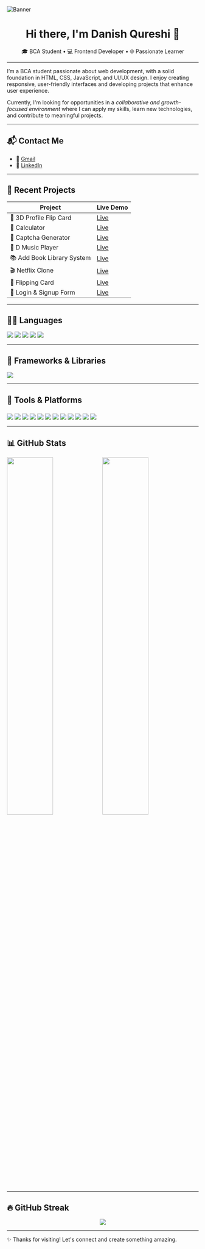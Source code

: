 ![Banner](https://postimage.me/images/2025/06/14/ChatGPT-Image-May-29-2025-11_59_53-AM.png)

<h1 align="center">Hi there, I'm Danish Qureshi 👋</h1>
<p align="center">
  🎓 BCA Student • 💻 Frontend Developer • 🌐 Passionate Learner
</p>

---

I’m a BCA student passionate about web development, with a solid foundation in HTML, CSS, JavaScript, and UI/UX design. I enjoy creating responsive, user-friendly interfaces and developing projects that enhance user experience.

Currently, I'm looking for opportunities in a *collaborative and growth-focused environment* where I can apply my skills, learn new technologies, and contribute to meaningful projects.

---

## 📬 Contact Me

- 📧 [Gmail](mailto:danishwork29@gmail.com)
- 💼 [LinkedIn](https://www.linkedin.com/in/danishqureshi786)

---

## 🚀 Recent Projects

| Project | Live Demo |
|--------|-----------|
| 🔁 3D Profile Flip Card | [Live](https://daniish-qureshi.github.io/3D-Profile-Flip-Card/) |
| 🧮 Calculator | [Live](https://daniish-qureshi.github.io/Calculator/) |
| 🔐 Captcha Generator | [Live](https://daniish-qureshi.github.io/Captcha-Generator/) |
| 🎵 D Music Player | [Live](https://daniish-qureshi.github.io/D-Music-Player/) |
| 📚 Add Book Library System | [Live](https://daniish-qureshi.github.io/Add-Book-Library-System/) |
| 🎬 Netflix Clone | [Live](https://daniish-qureshi.github.io/Netflix-Clone/) |
| 🔄 Flipping Card | [Live](https://daniish-qureshi.github.io/Flipping-Card/) |
| 🔑 Login & Signup Form | [Live](https://daniish-qureshi.github.io/Login-Singup-Form/) |

---

## 🧑‍💻 Languages

<p align="left">
  <img src="https://img.shields.io/badge/C-00599C?style=for-the-badge&logo=c&logoColor=white" />
  <img src="https://img.shields.io/badge/C++-00599C?style=for-the-badge&logo=cplusplus&logoColor=white" />
  <img src="https://img.shields.io/badge/HTML5-E34F26?style=for-the-badge&logo=html5&logoColor=white" />
  <img src="https://img.shields.io/badge/CSS3-1572B6?style=for-the-badge&logo=css3&logoColor=white" />
  <img src="https://img.shields.io/badge/JavaScript-F7DF1E?style=for-the-badge&logo=javascript&logoColor=black" />
</p>

---

## 🧩 Frameworks & Libraries

<p align="left">
  <img src="https://img.shields.io/badge/Bootstrap-563D7C?style=for-the-badge&logo=bootstrap&logoColor=white" />
</p>

---

## 🧰 Tools & Platforms

<h3 align="left"></h3>
<p align="left">
  <img src="https://img.shields.io/badge/Visual_Studio_Code-007ACC?style=for-the-badge&logo=visual-studio-code&logoColor=white" />
  <img src="https://img.shields.io/badge/Git-F05032?style=for-the-badge&logo=git&logoColor=white" />
  <img src="https://img.shields.io/badge/GitHub-181717?style=for-the-badge&logo=github&logoColor=white" />
  <img src="https://img.shields.io/badge/Netlify-00C7B7?style=for-the-badge&logo=netlify&logoColor=white" />
  <img src="https://img.shields.io/badge/Vercel-000000?style=for-the-badge&logo=vercel&logoColor=white" />
  <img src="https://img.shields.io/badge/Canva-00C4CC?style=for-the-badge&logo=canva&logoColor=white" />
  <img src="https://img.shields.io/badge/GitLab-FC6D26?style=for-the-badge&logo=gitlab&logoColor=white" />
  <img src="https://img.shields.io/badge/Turbo_C-003545?style=for-the-badge&logo=c&logoColor=white" />
  <img src="https://img.shields.io/badge/Code::Blocks-222222?style=for-the-badge&logoColor=white" />
  <img src="https://img.shields.io/badge/CodePen-000000?style=for-the-badge&logo=codepen&logoColor=white" />
  <img src="https://img.shields.io/badge/LeetCode-FFA116?style=for-the-badge&logo=leetcode&logoColor=black" />
  <img src="https://img.shields.io/badge/Firebase-FFCA28?style=for-the-badge&logo=firebase&logoColor=black" />
</p>

---

## 📊 GitHub Stats

<p align="left">
  <img src="https://github-readme-stats.vercel.app/api?username=daniish-qureshi&show_icons=true&theme=dark" width="49%" />
  <img src="https://github-readme-stats.vercel.app/api/top-langs/?username=daniish-qureshi&layout=compact&theme=dark" width="49%" />
</p>

---

## 🔥 GitHub Streak

<p align="center">
  <img src="https://streak-stats.demolab.com?user=daniish-qureshi&theme=dark&hide_border=true" />
</p>

---

✨ Thanks for visiting! Let's connect and create something amazing.
